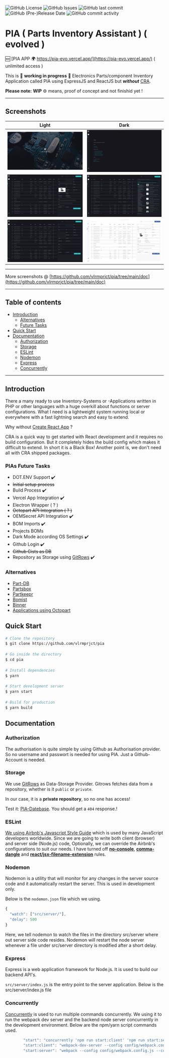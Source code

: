 ![GitHub License](https://img.shields.io/github/license/vlrmprjct/pia?style=flat-square)
![GitHub Issues](https://img.shields.io/github/issues/vlrmprjct/pia?style=flat-square)
![GitHub last commit](https://img.shields.io/github/last-commit/vlrmprjct/pia?style=flat-square)
![GitHub (Pre-)Release Date](https://img.shields.io/github/release-date-pre/vlrmprjct/pia?style=flat-square)
![GitHub commit activity](https://img.shields.io/github/commit-activity/m/vlrmprjct/pia?style=flat-square)

# **PIA**  ( **P**arts **I**nventory **A**ssistant ) ( evolved )

🆕 [PIA APP 🌍 https://pia-evo.vercel.app/](https://pia-evo.vercel.app/) ( unlimited access )


This is 🚨 __working in progress__ 🚨 Electronics Parts/component Inventory Application called PIA using ExpressJS and ReactJS but ___without___ [CRA](https://github.com/facebook/create-react-app).

__Please note:__  __WIP__ ⚙️ means, proof of concept and not finishid yet !

---

## Screenshots

| Light | Dark |
|--|--|
|![](doc/view-login-dark.jpg) | ![](doc/view-welcome-dark.jpg) |
| ![](doc/view-parts-1-dark.jpg) | ![](doc/view-parts-2-dark.jpg) |
| ![](doc/view-parts-3-dark.jpg) | ![](doc/view-parts-1-light.jpg)

---
More screenshots @ [https://github.com/vlrmprjct/pia/tree/main/doc](https://github.com/vlrmprjct/pia/tree/main/doc)

---

## Table of contents

  - [Introduction](#introduction)
    - [Alternatives](#alternatives)
    - [Future Tasks](#pias-future-tasks)
  - [Quick Start](#quick-start)
  - [Documentation](#documentation)
    - [Authorization](#authorization)
    - [Storage](#storage)
    - [ESLint](#eslint)
    - [Nodemon](#nodemon)
    - [Express](#express)
    - [Concurrently](#concurrently)


---

## Introduction

There a many ready to use Inventory-Systems or -Applications written in PHP or other languages
with a huge overkill about functions or server configurations.
What I need is a lightweight system running local or everywhere with a fast lightning search and easy to extend.

Why without [Create React App](https://github.com/facebook/create-react-app) ?

CRA is a quick way to get started with React development and it requires no build configuration.
But it completely hides the build config which makes it difficult to extend. In short it is a Black Box!
Another point is, we don't need all with CRA shipped packages.


### PIAs Future Tasks
- DOT.ENV Support ✔️
- ~~Initial setup process~~
- Build Process ✔️
- Vercel App Integration ✔️
- Electron Wrapper ( ? )
- ~~Octopart API Integration ( ? )~~
- OEMSecret API Integration ✔️
- BOM Imports ✔️
- Projects BOMs
- Dark Mode according OS Settings ✔️
- Github Login ✔️
- ~~Github Gists as DB~~
- Repository as Storage using [GitRows](https://github.com/gitrows/gitrows) ✔️


### Alternatives

- [Part-DB](https://github.com/Part-DB/Part-DB)
- [Partsbox](https://partsbox.com/)
- [Partkeepr](https://partkeepr.org/)
- [Bomist](https://bomist.com/)
- [Binner](https://github.com/replaysMike/Binner)
- [Applications using Octopart](https://octopart.com/api/app-gallery)

## Quick Start

```bash
# Clone the repository
$ git clone https://github.com/vlrmprjct/pia

# Go inside the directory
$ cd pia

# Install dependencies
$ yarn

# Start development server
$ yarn start

# Build for production
$ yarn build

```

## Documentation

### Authorization

The authorisation is quite simple by using Github as Authorisation provider. So no username and passwort is needed for using PIA.
Just a Github-Account is needed.

### Storage

We use [GitRows](https://github.com/gitrows/gitrows) as Data-Storage Provider.
Gitrows fetches data from a repository, whether is it `public` or `private`.

In our case, it is a **private repository**, so no one has access!

Test it: [PIA-Datebase](https://github.com/vlrmprjct/pia-database). You should get a `404` response.!
### ESLint

[We using Airbnb's Javascript Style Guide](https://github.com/airbnb/javascript) which is used by many JavaScript developers worldwide. Since we are going to write both client (browser) and server side (Node.js) code, Optionally, we can override the Airbnb's configurations to suit our needs. I have turned off [**no-console**](https://eslint.org/docs/rules/no-console), [**comma-dangle**](https://eslint.org/docs/rules/comma-dangle) and [**react/jsx-filename-extension**](https://github.com/yannickcr/eslint-plugin-react/blob/master/docs/rules/jsx-filename-extension.md) rules.

### Nodemon

Nodemon is a utility that will monitor for any changes in the server source code and it automatically restart the server. This is used in development only.

Below is the `nodemon.json` file which we using.

```javascript
{
  "watch": ["src/server/"],
  "delay": 500
}
```

Here, we tell nodemon to watch the files in the directory src/server where out server side code resides. Nodemon will restart the node server whenever a file under src/server directory is modified after a short delay.

### Express

Express is a web application framework for Node.js. It is used to build our backend API's.

`src/server/index.js` is the entry point to the server application. Below is the src/server/index.js file

### Concurrently

[Concurrently](https://github.com/kimmobrunfeldt/concurrently) is used to run multiple commands concurrently. We using it to run the webpack dev server and the backend node server concurrently in the development environment. Below are the npm/yarn script commands used.

```javascript
        "start": "concurrently 'npm run start:client' 'npm run start:server' 'nodemon dist/server.js'",
        "start:client": "webpack-dev-server --config config/webpack.config.js --config-name client --env.development --hot",
        "start:server": "webpack --config config/webpack.config.js --config-name server --env.development --profile --watch"
```
